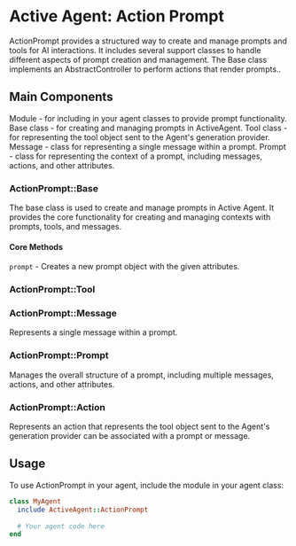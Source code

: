# Active Agent: Action Prompt

ActionPrompt provides a structured way to create and manage prompts and tools for AI interactions. It includes several support classes to handle different aspects of prompt creation and management. The Base class implements an AbstractController to perform actions that render prompts..

## Main Components

Module - for including in your agent classes to provide prompt functionality.
Base class - for creating and managing prompts in ActiveAgent.
Tool class - for representing the tool object sent to the Agent's generation provider.
Message - class for representing a single message within a prompt.
Prompt - class for representing the context of a prompt, including messages, actions, and other attributes.

### ActionPrompt::Base

The base class is used to create and manage prompts in Active Agent. It provides the core functionality for creating and managing contexts with prompts, tools, and messages.

#### Core Methods
`prompt` - Creates a new prompt object with the given attributes.


### ActionPrompt::Tool

### ActionPrompt::Message

Represents a single message within a prompt.

### ActionPrompt::Prompt

Manages the overall structure of a prompt, including multiple messages, actions, and other attributes.

### ActionPrompt::Action

Represents an action that represents the tool object sent to the Agent's generation provider can be associated with a prompt or message.

## Usage

To use ActionPrompt in your agent, include the module in your agent class:

```ruby
class MyAgent
  include ActiveAgent::ActionPrompt
  
  # Your agent code here
end
